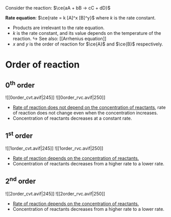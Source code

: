 Consider the reaction: $\ce{aA + bB -> cC + dD}$

**Rate equation**: $\ce{rate = k [A]^x [B]^y}$
where $k$ is the rate constant.

- Products are irrelevant to the rate equation.
- $k$ is the rate constant, and its value depends on the temperature of the reaction.
  ↪️ See also: [[Arrhenius equation]]
- $x$ and $y$ is the order of reaction for $\ce{A}$ and $\ce{B}$ respectively.

# Order of reaction
## 0<sup>th</sup> order
![[0order_cvt.avif|245]] ![[0order_rvc.avif|250]]
- <u>Rate of reaction does not depend on the concentration of reactants</u>, rate of reaction does not change even when the concentration increases.
- Concentration of reactants decreases at a constant rate.

## 1<sup>st</sup> order
![[1order_cvt.avif|245]] ![[1order_rvc.avif|250]]
- <u>Rate of reaction depends on the concentration of reactants.</u>
- Concentration of reactants decreases from a higher rate to a lower rate.

## 2<sup>nd</sup> order
![[2order_cvt.avif|245]] ![[2order_rvc.avif|250]]
- <u>Rate of reaction depends on the concentration of reactants.</u>
- Concentration of reactants decreases from a higher rate to a lower rate.
